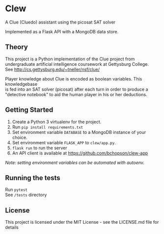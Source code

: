 # Clew

A Clue (Cluedo) assistant using the picosat SAT solver

Implemented as a Flask API with a MongoDB data store.

## Theory

This project is a Python implementation of the Clue project from  
undergraduate artificial intelligence coursework at Gettysburg College.  
See http://cs.gettysburg.edu/~tneller/nsf/clue/

Player knowledge about Clue is encoded as boolean variables. This knowledgebase  
is fed into an SAT solver (picosat) after each turn in order to produce a  
"detective notebook" to aid the human player in his or her deductions.

## Getting Started

1. Create a Python 3 virtualenv for the project.
2. Run `pip install requirements.txt`
3. Set environment variable `DATABASE` to a MongoDB instance of your choice.
4. Set environment variable `FLASK_APP` to `clew/app.py`.
5. `flask run` to run the server
6. An API client is available at https://github.com/bchopson/clew-app

*Note: setting environment variables can be automated with autoenv.*

## Running the tests

Run `pytest`  
See `/tests` directory

## License

This project is licensed under the MIT License - see the LICENSE.md file for details
